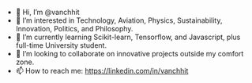 - 👋 Hi, I’m @vanchhit
- 👀 I’m interested in Technology, Aviation, Physics, Sustainability, Innovation, Politics, and Philosophy.
- 🌱 I’m currently learning Scikit-learn, Tensorflow, and Javascript, plus full-time University student.
- 💞️ I’m looking to collaborate on innovative projects outside my comfort zone.
- 📫 How to reach me: https://linkedin.com/in/vanchhit

<!---
vanchhit/vanchhit is a ✨ special ✨ repository because its `README.md` (this file) appears on your GitHub profile.
You can click the Preview link to take a look at your changes.
--->
